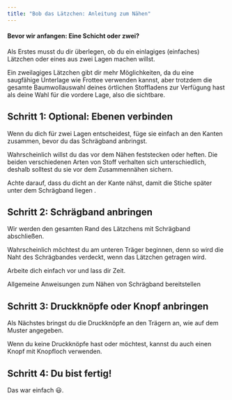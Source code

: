 ```yaml
---
title: "Bob das Lätzchen: Anleitung zum Nähen"
---
```


<Note>

#### Bevor wir anfangen: Eine Schicht oder zwei?

Als Erstes musst du dir überlegen, ob du ein einlagiges (einfaches) Lätzchen
oder eines aus zwei Lagen machen willst.

Ein zweilagiges Lätzchen gibt dir mehr Möglichkeiten, da du eine saugfähige Unterlage wie
Frottee verwenden kannst, aber trotzdem die gesamte Baumwollauswahl deines örtlichen Stoffladens zur Verfügung hast
als deine Wahl für die vordere Lage, also die sichtbare.

</Note>

## Schritt 1: Optional: Ebenen verbinden

Wenn du dich für zwei Lagen entscheidest, füge sie einfach an den Kanten zusammen, bevor du das Schrägband anbringst.

Wahrscheinlich willst du das vor dem Nähen feststecken oder heften. Die beiden verschiedenen Arten von Stoff verhalten sich unterschiedlich, deshalb solltest du sie vor dem Zusammennähen sichern.

Achte darauf, dass du dicht an der Kante nähst, damit die Stiche später unter dem Schrägband liegen .

## Schritt 2: Schrägband anbringen

Wir werden den gesamten Rand des Lätzchens mit Schrägband abschließen.

Wahrscheinlich möchtest du am unteren Träger beginnen, denn so wird die Naht des Schrägbandes verdeckt, wenn das Lätzchen getragen wird.

Arbeite dich einfach vor und lass dir Zeit.

<Fixme>

Allgemeine Anweisungen zum Nähen von Schrägband bereitstellen

</Fixme>

## Schritt 3: Druckknöpfe oder Knopf anbringen

Als Nächstes bringst du die Druckknöpfe an den Trägern an, wie auf dem Muster angegeben.

Wenn du keine Druckknöpfe hast oder möchtest, kannst du auch einen Knopf mit Knopfloch verwenden.

## Schritt 4: Du bist fertig!

Das war einfach 😃.
